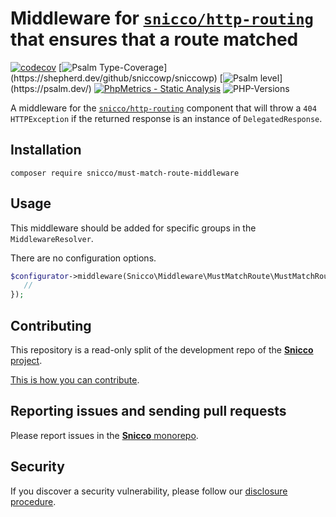# Middleware for [`snicco/http-routing`](https://github.com/sniccowp/http-routing) that ensures that a route matched

[![codecov](https://img.shields.io/badge/Coverage-100%25-success
)](https://codecov.io/gh/sniccowp/sniccowp)
[![Psalm Type-Coverage](https://shepherd.dev/github/sniccowp/sniccowp/coverage.svg?)](https://shepherd.dev/github/sniccowp/sniccowp)
[![Psalm level](https://shepherd.dev/github/sniccowp/sniccowp/level.svg?)](https://psalm.dev/)
[![PhpMetrics - Static Analysis](https://img.shields.io/badge/PhpMetrics-Static_Analysis-2ea44f)](https://sniccowp.github.io/sniccowp/phpmetrics/MustMatchRoute/index.html)
![PHP-Versions](https://img.shields.io/badge/PHP-%5E7.4%7C%5E8.0%7C%5E8.1-blue)

A middleware for the [`snicco/http-routing`](https://github.com/sniccowp/http-routing) component that will throw a
`404 HTTPException` if the returned response is an instance of `DelegatedResponse`.

## Installation

```shell
composer require snicco/must-match-route-middleware
```

## Usage

This middleware should be added for specific groups in the `MiddlewareResolver`.

There are no configuration options.

```php
$configurator->middleware(Snicco\Middleware\MustMatchRoute\MustMatchRoute::class)->group(function () {
   // 
});
```

## Contributing

This repository is a read-only split of the development repo of the
[**Snicco** project](https://github.com/sniccowp/sniccowp).

[This is how you can contribute](https://github.com/sniccowp/sniccowp/blob/master/CONTRIBUTING.md).

## Reporting issues and sending pull requests

Please report issues in the
[**Snicco** monorepo](https://github.com/sniccowp/sniccowp/blob/master/CONTRIBUTING.md##using-the-issue-tracker).

## Security

If you discover a security vulnerability, please follow
our [disclosure procedure](https://github.com/sniccowp/sniccowp/blob/master/SECURITY.md).
